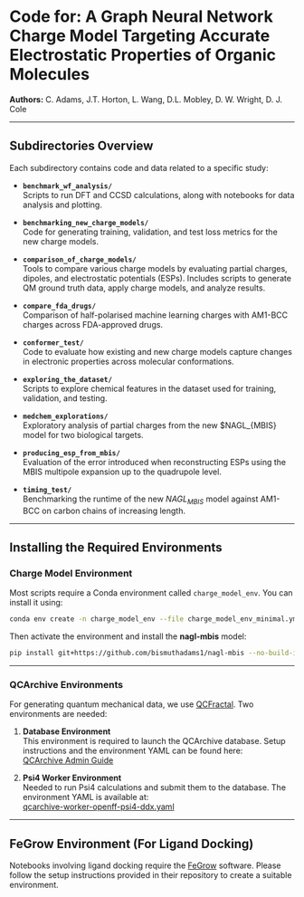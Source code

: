 # Code for: A Graph Neural Network Charge Model Targeting Accurate Electrostatic Properties of Organic Molecules

**Authors:** C. Adams, J.T. Horton, L. Wang, D.L. Mobley, D. W. Wright, D. J. Cole

---

## Subdirectories Overview

Each subdirectory contains code and data related to a specific study:

- **`benchmark_wf_analysis/`**  
  Scripts to run DFT and CCSD calculations, along with notebooks for data analysis and plotting.

- **`benchmarking_new_charge_models/`**  
  Code for generating training, validation, and test loss metrics for the new charge models.

- **`comparison_of_charge_models/`**  
  Tools to compare various charge models by evaluating partial charges, dipoles, and electrostatic potentials (ESPs). Includes scripts to generate QM ground truth data, apply charge models, and analyze results.

- **`compare_fda_drugs/`**  
  Comparison of half-polarised machine learning charges with AM1-BCC charges across FDA-approved drugs.

- **`conformer_test/`**  
  Code to evaluate how existing and new charge models capture changes in electronic properties across molecular conformations.

- **`exploring_the_dataset/`**  
  Scripts to explore chemical features in the dataset used for training, validation, and testing.

- **`medchem_explorations/`**  
  Exploratory analysis of partial charges from the new  $NAGL_{MBIS} model for two biological targets.

- **`producing_esp_from_mbis/`**  
  Evaluation of the error introduced when reconstructing ESPs using the MBIS multipole expansion up to the quadrupole level.

- **`timing_test/`**  
  Benchmarking the runtime of the new $NAGL_{MBIS}$ model against AM1-BCC on carbon chains of increasing length.

---

## Installing the Required Environments

### Charge Model Environment

Most scripts require a Conda environment called `charge_model_env`. You can install it using:

```bash
conda env create -n charge_model_env --file charge_model_env_minimal.yml
```

Then activate the environment and install the **nagl-mbis** model:

```bash
pip install git+https://github.com/bismuthadams1/nagl-mbis --no-build-isolation
```

---

### QCArchive Environments

For generating quantum mechanical data, we use [QCFractal](https://github.com/MolSSI/QCFractal). Two environments are needed:

1. **Database Environment**  
   This environment is required to launch the QCArchive database. Setup instructions and the environment YAML can be found here:  
   [QCArchive Admin Guide](https://docs.qcarchive.molssi.org/admin_guide/index.html)

2. **Psi4 Worker Environment**  
   Needed to run Psi4 calculations and submit them to the database. The environment YAML is available at:  
   [qcarchive-worker-openff-psi4-ddx.yaml](https://github.com/openforcefield/qca-dataset-submission/blob/master/devtools/prod-envs/qcarchive-worker-openff-psi4-ddx.yaml)

---

## FeGrow Environment (For Ligand Docking)

Notebooks involving ligand docking require the [FeGrow](https://github.com/cole-group/FEgrow) software. Please follow the setup instructions provided in their repository to create a suitable environment.
